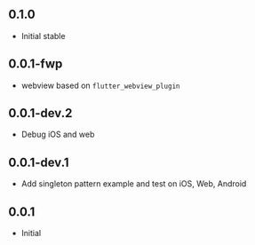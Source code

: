 ## 0.1.0
* Initial stable

## 0.0.1-fwp

* webview based on `flutter_webview_plugin`

## 0.0.1-dev.2

* Debug iOS and web 


## 0.0.1-dev.1

* Add singleton pattern example and test on iOS, Web, Android

## 0.0.1

* Initial
